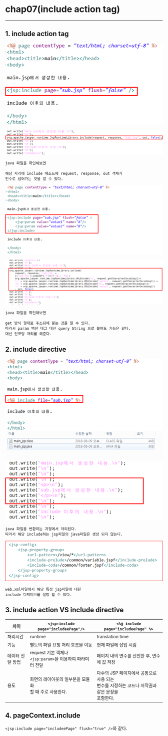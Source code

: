 # chap07(include action tag)

---


## 1. include action tag

![](img/includeAction1.png)
  
![](img/includeAction2.png)
```
java 파일을 확인해보면 

해당 자리에 include 메소드에 request, response, out 객체가       
인수로 넘어가는 것을 알 수 있다. 

```

![](img/paramAction1.png)

![](img/paramAction2.png)
```
java 파일을 확인해보면

get 방식 형태로 주소뒤에 붙는 것을 알 수 있다.   
따라서 param 액션 태그 대신 query String 으로 붙여도 기능은 같다.   
대신 인코딩 처리를 해준다.   

```



## 2. include directive
![](img/includeDirective1.png)
![](img/includeDirective2.png)
![](img/includeDirective3.png)

```
java 파일을 변환하는 과정에서 처리된다.
따라서 해당 include하는 jsp파일의 java파일은 생성 되지 않는다.
```

![](img/webxml2.png)
```
web.xml파일에서 해당 특정 jsp파일에 대한 
include 디렉티브를 설정 할 수 있다.
```


## 3. include action VS include directive

| 차이 | `<jsp:include page="includeePage"/>` | `<%@ include page="includeePage" %>` |
|-----------|-----------|-----------|
| 처리시간| runtime | translation time|
| 기능| 별도의 파일 요청 처리 흐름을 이동 | 현재 파일에 삽입 시킴|
|데이터 전달 방법 | request 기본 객체나 <br> `<jsp:param>`을 이용하여 파라미터 전달|페이지 내의 변수를 선언한 후, 변수에 값 저장|
|용도| 화면의 레이아웃의 일부분을 모듈화 <br>할 때 주로 사용한다. |  다수의 JSP 페이지에서 공통으로 사용 되는 <br> 변수를 지정하는 코드나 저작권과 같은 문장을<br> 포함한다.|

## 4. pageContext.include

`<jsp:include page="includeePage" flush="true" />`와 같다.

